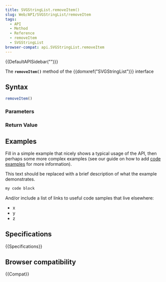 ```yaml
---
title: SVGStringList.removeItem()
slug: Web/API/SVGStringList/removeItem
tags:
  - API
  - Method
  - Reference
  - removeItem
  - SVGStringList
browser-compat: api.SVGStringList.removeItem
---
```

{{DefaultAPISidebar("")}}

The **`removeItem()`** method of the {{domxref("SVGStringList")}} interface 

## Syntax

```js
removeItem()
```

### Parameters



### Return Value



## Examples

Fill in a simple example that nicely shows a typical usage of the API, then perhaps some more complex examples (see our guide on how to add [code examples](/en-US/docs/MDN/Contribute/Structures/Code_examples) for more information).

This text should be replaced with a brief description of what the example demonstrates.

```js
my code block
```

And/or include a list of links to useful code samples that live elsewhere:

*   x
*   y
*   z

## Specifications

{{Specifications}}

## Browser compatibility

{{Compat}}

